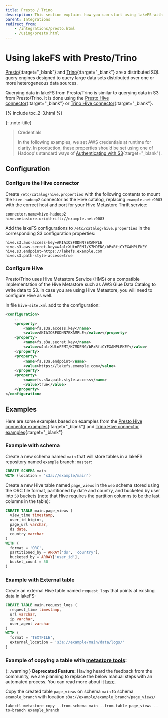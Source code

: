 ```yaml
---
title: Presto / Trino
description: This section explains how you can start using lakeFS with Presto and Trino, an open-source distributed SQL query engine.
parent: Integrations
redirect_from:
    - /integrations/presto.html
    - /using/presto.html
---
```


# Using lakeFS with Presto/Trino

[Presto](https://prestodb.io){:target="_blank"} and [Trino](https://trinodb.io){:target="_blank"} are a distributed SQL query engines designed to query large data sets distributed over one or more heterogeneous data sources.


Querying data in lakeFS from Presto/Trino is similar to querying data in S3 from Presto/Trino. It is done using the [Presto Hive connector](https://prestodb.io/docs/current/connector/hive.html){:target="_blank"} or [Trino Hive connector](https://trino.io/docs/current/connector/hive.html){:target="_blank"}.

{% include toc_2-3.html %}

{: .note-title}
> Credentials
> 
> In the following examples, we set AWS credentials at runtime for clarity. In production, these properties should be set using one of Hadoop's standard ways of [Authenticating with S3](https://hadoop.apache.org/docs/current/hadoop-aws/tools/hadoop-aws/index.html#Authenticating_with_S3){:target="_blank"}. 

## Configuration

### Configure the Hive connector

Create `/etc/catalog/hive.properties` with the following contents to mount the `hive-hadoop2` connector as the Hive catalog, replacing `example.net:9083` with the correct host and port for your Hive Metastore Thrift service:
```properties
connector.name=hive-hadoop2
hive.metastore.uri=thrift://example.net:9083
```

Add the lakeFS configurations to `/etc/catalog/hive.properties` in the corresponding S3 configuration properties:
```properties
hive.s3.aws-access-key=AKIAIOSFODNN7EXAMPLE
hive.s3.aws-secret-key=wJalrXUtnFEMI/K7MDENG/bPxRfiCYEXAMPLEKEY
hive.s3.endpoint=https://lakefs.example.com
hive.s3.path-style-access=true
```

### Configure Hive

Presto/Trino uses Hive Metastore Service (HMS) or a compatible implementation of the Hive Metastore such as AWS Glue Data Catalog to write data to S3.
In case you are using Hive Metastore, you will need to configure Hive as well.

In file `hive-site.xml` add to the configuration:
```xml
<configuration>
    ...
    <property>
        <name>fs.s3a.access.key</name>
        <value>AKIAIOSFODNN7EXAMPLE</value></property>
    <property>
        <name>fs.s3a.secret.key</name>
        <value>wJalrXUtnFEMI/K7MDENG/bPxRfiCYEXAMPLEKEY</value>
    </property>
    <property>
        <name>fs.s3a.endpoint</name>
        <value>https://lakefs.example.com</value>
    </property>
    <property>
        <name>fs.s3a.path.style.access</name>
        <value>true</value>
    </property>
</configuration>
```
 

## Examples

Here are some examples based on examples from the [Presto Hive connector examples](https://prestodb.io/docs/current/connector/hive.html#examples){:target="_blank"} and [Trino Hive connector examples](https://trino.io/docs/current/connector/hive.html#examples){:target="_blank"}

### Example with schema

Create a new schema named `main` that will store tables in a lakeFS repository named `example` branch: `master`:
```sql
CREATE SCHEMA main
WITH (location = 's3a://example/main')
```

Create a new Hive table named `page_views` in the `web` schema stored using the ORC file format,
 partitioned by date and country, and bucketed by user into `50` buckets (note that Hive requires the partition columns to be the last columns in the table):
```sql
CREATE TABLE main.page_views (
  view_time timestamp,
  user_id bigint,
  page_url varchar,
  ds date,
  country varchar
)
WITH (
  format = 'ORC',
  partitioned_by = ARRAY['ds', 'country'],
  bucketed_by = ARRAY['user_id'],
  bucket_count = 50
)
```

### Example with External table

Create an external Hive table named `request_logs` that points at existing data in lakeFS:

```sql
CREATE TABLE main.request_logs (
  request_time timestamp,
  url varchar,
  ip varchar,
  user_agent varchar
)
WITH (
  format = 'TEXTFILE',
  external_location = 's3a://example/main/data/logs/'
)
```

### Example of copying a table with [metastore tools](glue_hive_metastore.md):

{: .warning }
**Deprecated Feature:** Having heard the feedback from the community, we are planning to replace the below manual steps with an automated process.
You can read more about it [here](https://github.com/treeverse/lakeFS/issues/6461).

Copy the created table `page_views` on schema `main` to schema `example_branch` with location `s3a://example/example_branch/page_views/` 
```shell
lakectl metastore copy --from-schema main --from-table page_views --to-branch example_branch 
```
